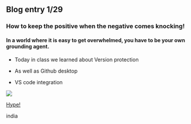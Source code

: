 ## Blog entry 1/29

### How to keep the positive when the negative comes knocking!

#### In a world where it is easy to get overwhelmed, you have to be your own grounding agent. 

* Today in class we learned about Version protection
- As well as Github desktop 
+ VS code integration


<img src="https://img.freepik.com/premium-vector/stay-positive-quotes_767194-387.jpg">



[Hype!](https://www.mayoclinic.org/healthy-lifestyle/stress-management/in-depth/positive-thinking/art-20043950)

india
